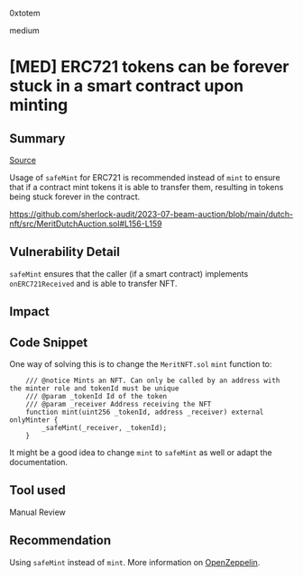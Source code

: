 0xtotem

medium

# [MED] ERC721 tokens can be forever stuck in a smart contract upon minting

## Summary

[Source](https://github.com/sherlock-audit/2022-11-frankendao-judging/issues/65)

Usage of `safeMint` for ERC721 is recommended instead of `mint` to ensure that if a contract mint tokens it is able to transfer them, resulting in tokens being stuck forever in the contract.

https://github.com/sherlock-audit/2023-07-beam-auction/blob/main/dutch-nft/src/MeritDutchAuction.sol#L156-L159

## Vulnerability Detail

`safeMint` ensures that the caller (if a smart contract) implements  `onERC721Received` and is able to transfer NFT.

## Impact

## Code Snippet

One way of solving this is to change the `MeritNFT.sol` `mint` function to:

```solidity
    /// @notice Mints an NFT. Can only be called by an address with the minter role and tokenId must be unique
    /// @param _tokenId Id of the token
    /// @param _receiver Address receiving the NFT
    function mint(uint256 _tokenId, address _receiver) external onlyMinter {
        _safeMint(_receiver, _tokenId);
    }
```

It might be a good idea to change `mint` to `safeMint` as well or adapt the documentation.

## Tool used

Manual Review

## Recommendation

Using `safeMint` instead of `mint`.
More information on [OpenZeppelin](https://docs.openzeppelin.com/contracts/2.x/api/token/erc721#ERC721-_safeMint-address-uint256-).